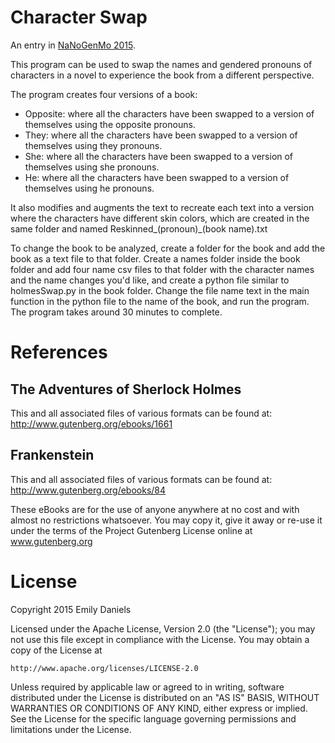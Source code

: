 Character Swap
====================

An entry in [NaNoGenMo 2015](https://github.com/dariusk/NaNoGenMo-2015/).

This program can be used to swap the names and gendered pronouns of characters 
in a novel to experience the book from a different perspective.

The program creates four versions of a book:

* Opposite: where all the characters have been swapped to a version of themselves using the opposite pronouns. 
* They: where all the characters have been swapped to a version of themselves using they pronouns. 
* She: where all the characters have been swapped to a version of themselves using she pronouns. 
* He: where all the characters have been swapped to a version of themselves using he pronouns.

It also modifies and augments the text to recreate each text into a version where the characters have 
different skin colors, which are created in the same folder and named Reskinned_(pronoun)_(book name).txt

To change the book to be analyzed, create a folder for the book and add the book as a text file 
to that folder. Create a names folder inside the book folder and add four name csv files to that folder
with the character names and the name changes you'd like, and create a python file similar to holmesSwap.py 
in the book folder. Change the file name text in the main function in the python file to the name of the book, 
and run the program. The program takes around 30 minutes to complete. 


References
==========

The Adventures of Sherlock Holmes
---------------------------------

This and all associated files of various formats can be found at:
http://www.gutenberg.org/ebooks/1661

Frankenstein
------------
This and all associated files of various formats can be found at:
http://www.gutenberg.org/ebooks/84

These eBooks are for the use of anyone anywhere at no cost and with
almost no restrictions whatsoever.  You may copy it, give it away or
re-use it under the terms of the Project Gutenberg License online at 
www.gutenberg.org


License
=======

Copyright 2015 Emily Daniels

Licensed under the Apache License, Version 2.0 (the "License");
you may not use this file except in compliance with the License.
You may obtain a copy of the License at

    http://www.apache.org/licenses/LICENSE-2.0

Unless required by applicable law or agreed to in writing, software
distributed under the License is distributed on an "AS IS" BASIS,
WITHOUT WARRANTIES OR CONDITIONS OF ANY KIND, either express or implied.
See the License for the specific language governing permissions and
limitations under the License.